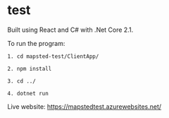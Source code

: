 # test


Built using React and C# with .Net Core 2.1. 



To run the program:
```
1. cd mapsted-test/ClientApp/
```
```
2. npm install
```
```
3. cd ../
```
```
4. dotnet run
```



Live website: https://mapstedtest.azurewebsites.net/
